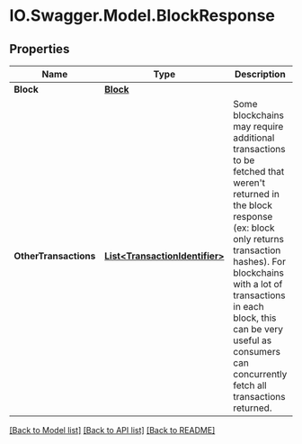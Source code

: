 # IO.Swagger.Model.BlockResponse
## Properties

Name | Type | Description | Notes
------------ | ------------- | ------------- | -------------
**Block** | [**Block**](Block.md) |  | [optional] 
**OtherTransactions** | [**List&lt;TransactionIdentifier&gt;**](TransactionIdentifier.md) | Some blockchains may require additional transactions to be fetched that weren&#x27;t returned in the block response (ex: block only returns transaction hashes). For blockchains with a lot of transactions in each block, this can be very useful as consumers can concurrently fetch all transactions returned. | [optional] 

[[Back to Model list]](../README.md#documentation-for-models) [[Back to API list]](../README.md#documentation-for-api-endpoints) [[Back to README]](../README.md)

